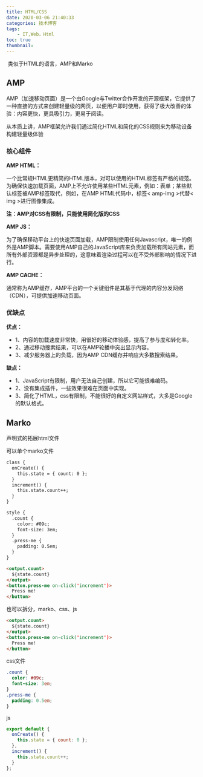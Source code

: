 ```yaml
---
title: HTML/CSS
date: 2020-03-06 21:40:33
categories: 技术博客
tags:
    - IT,Web，Html
toc: true
thumbnail: 
---
```


​	类似于HTML的语言，AMP和Marko

<!--more-->

## AMP

AMP（加速移动页面）是一个由Google与Twitter合作开发的开源框架，它提供了一种直接的方式来创建轻量级的网页，以便用户即时使用，获得了极大改善的体验：内容更快，更具吸引力，更易于阅读。

从本质上讲，AMP框架允许我们通过简化HTML和简化的CSS规则来为移动设备构建轻量级体验

### 核心组件

**AMP HTML：**

一个比常规HTML更精简的HTML版本，对可以使用的HTML标签有严格的规范。为确保快速加载页面，AMP上不允许使用某些HTML元素，例如：表单；某些默认标签被AMP标签取代，例如，在AMP HTML代码中，标签< amp-img >代替< img >进行图像集成。

**注：AMP对CSS有限制，只能使用简化版的CSS**

**AMP JS：**

为了确保移动平台上的快速页面加载，AMP限制使用任何Javascript，唯一的例外是AMP脚本。需要使用AMP自己的JavaScript库来负责加载所有网站元素，而所有外部资源都是异步处理的，这意味着渲染过程可以在不受外部影响的情况下进行。

**AMP CACHE：**

通常称为AMP缓存，AMP平台的一个关键组件是其基于代理的内容分发网络（CDN），可提供加速移动页面。

### 优缺点

**优点：**

- 1、内容的加载速度非常快，用很好的移动体验感，提高了参与度和转化率。
- 2、通过移动搜索结果，可以在AMP轮播中突出显示内容。
- 3、减少服务器上的负载，因为AMP CDN缓存并响应大多数搜索结果。

**缺点：**

- 1、JavaScript有限制，用户无法自己创建，所以它可能很难编码。
- 2、没有集成插件，一些效果很难在页面中实现。
- 3、简化了HTML，css有限制，不能很好的自定义网站样式，大多是Google的默认格式。



## Marko

声明式的拓展html文件

可以单个marko文件

```html
class {
  onCreate() {
    this.state = { count: 0 };
  }
  increment() {
    this.state.count++;
  }
}

style {
  .count {
    color: #09c;
    font-size: 3em;
  }
  .press-me {
    padding: 0.5em;
  }
}

<output.count>
  ${state.count}
</output>
<button.press-me on-click('increment')>
  Press me!
</button>
```

也可以拆分，marko、css、js

```html
<output.count>
  ${state.count}
</output>
<button.press-me on-click('increment')>
  Press me!
</button>
```

css文件

```css
.count {
  color: #09c;
  font-size: 3em;
}
.press-me {
  padding: 0.5em;
}
```

js

```javascript
export default {
  onCreate() {
    this.state = { count: 0 };
  },
  increment() {
    this.state.count++;
  }
};
```

